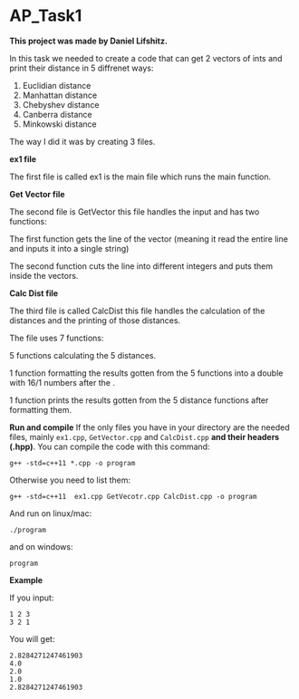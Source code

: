 # AP_Task1

**This project was made by Daniel Lifshitz.**

In this task we needed to create a code that can get 2 vectors of ints and print their distance in 5 diffrenet ways:
1) Euclidian distance
2) Manhattan distance
3) Chebyshev distance
4) Canberra distance
5) Minkowski distance

The way I did it was by creating 3 files.

**ex1 file**

The first file is called ex1 is the main file which runs the main function.

**Get Vector file**

The second file is GetVector this file handles the input and has two functions:

The first function gets the line of the vector (meaning it read the entire line and inputs it into a single string)

The second function cuts the line into different integers and puts them inside the vectors.

**Calc Dist file**

The third file is called CalcDist this file handles the calculation of the distances and the printing of those distances.

The file uses 7 functions:

5 functions calculating the 5 distances.

1 function formatting the results gotten from the 5 functions into a double with 16/1 numbers after the .

1 function prints the results gotten from the 5 distance functions after formatting them.

**Run and compile**
If the only files you have in your directory are the needed files, mainly ```ex1.cpp```, ```GetVector.cpp``` and ```CalcDist.cpp``` **and their headers (.hpp)**.
You can compile the code with this command:  
```
g++ -std=c++11 *.cpp -o program
```
Otherwise you need to list them:
```
g++ -std=c++11  ex1.cpp GetVecotr.cpp CalcDist.cpp -o program
```

And run on linux/mac: 
```
./program
```
and on windows:
```
program
```

**Example**

If you input:
```
1 2 3
3 2 1
```
You will get:
```
2.8284271247461903
4.0
2.0
1.0
2.8284271247461903
```
